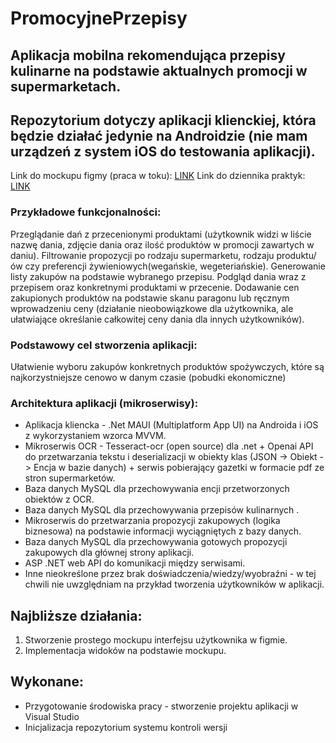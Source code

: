 # PromocyjnePrzepisy
## Aplikacja mobilna rekomendująca przepisy kulinarne na podstawie aktualnych promocji w supermarketach.

## Repozytorium dotyczy aplikacji klienckiej, która będzie działać jedynie na Androidzie (nie mam urządzeń z system iOS do testowania aplikacji).
Link do mockupu figmy (praca w toku): [LINK](https://www.figma.com/file/tv9aa3ogYHgB75HspjybIR/PromocyjnePrzepisy?type=design&node-id=5%3A2&mode=design&t=2HFiYLqctx7OHkHO-1)
Link do dziennika praktyk: [LINK](https://docs.google.com/document/d/1p0ktWxdgcmvHCz7Zp5gDIfEQv0BLz8xe/edit?usp=sharing&ouid=102039872799773985673&rtpof=true&sd=true)

### Przykładowe funkcjonalności:
Przeglądanie dań z przecenionymi produktami (użytkownik widzi w liście nazwę dania, zdjęcie dania oraz ilość produktów w promocji zawartych w daniu).
Filtrowanie propozycji po rodzaju supermarketu, rodzaju produktu/ów czy preferencji żywieniowych(wegańskie, wegeteriańskie).
Generowanie listy zakupów na podstawie wybranego przepisu.
Podgląd dania wraz z przepisem oraz konkretnymi produktami w przecenie.
Dodawanie cen zakupionych produktów na podstawie skanu paragonu lub ręcznym wprowadzeniu ceny (działanie nieobowiązkowe dla użytkownika, ale ułatwiające określanie całkowitej ceny dania dla innych użytkowników).

### Podstawowy cel stworzenia aplikacji:
Ułatwienie wyboru zakupów konkretnych produktów spożywczych, które są najkorzystniejsze cenowo w danym czasie (pobudki ekonomiczne)

### Architektura aplikacji (mikroserwisy):
* Aplikacja kliencka - .Net MAUI (Multiplatform App UI) na Androida i iOS z wykorzystaniem wzorca MVVM.
* Mikroserwis OCR - Tesseract-ocr (open source) dla .net + Openai API do przetwarzania tekstu i deserializacji w obiekty klas (JSON -> Obiekt -> Encja w bazie danych) + serwis pobierający gazetki w formacie pdf ze stron supermarketów.
* Baza danych MySQL dla przechowywania encji przetworzonych obiektów z OCR.
* Baza danych MySQL dla przechowywania przepisów kulinarnych .
* Mikroserwis do przetwarzania propozycji zakupowych (logika biznesowa) na podstawie informacji wyciągniętych z bazy danych.
* Baza danych MySQL dla przechowywania gotowych propozycji zakupowych dla głównej strony aplikacji.
* ASP .NET web API do komunikacji między serwisami.
* Inne nieokreślone przez brak doświadczenia/wiedzy/wyobraźni - w tej chwili nie uwzględniam na przykład tworzenia użytkowników w aplikacji.

## Najbliższe działania:
1. Stworzenie prostego mockupu interfejsu użytkownika w figmie.
2. Implementacja widoków na podstawie mockupu.

## Wykonane:
* Przygotowanie środowiska pracy - stworzenie projektu aplikacji w Visual Studio
* Inicjalizacja repozytorium systemu kontroli wersji
  
